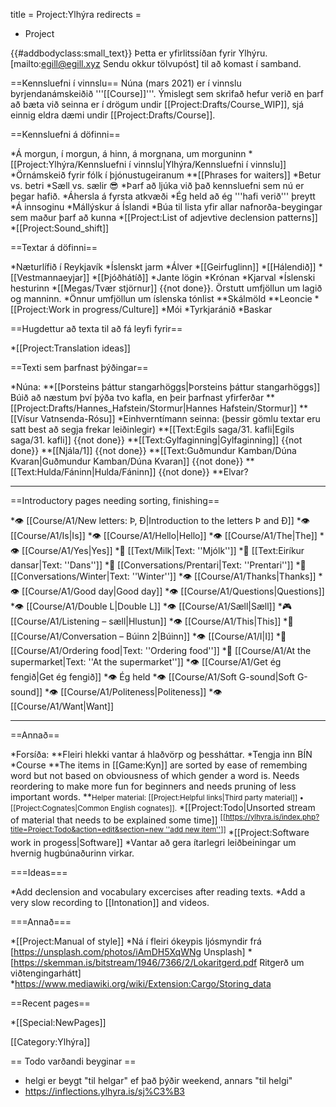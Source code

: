 title = Project:Ylhýra
redirects =
-  Project
>>>>

{{#addbodyclass:small_text}}
Þetta er yfirlitssíðan fyrir Ylhýru. [mailto:egill@egill.xyz Sendu okkur tölvupóst] til að komast í samband<!--, það er líka til [https://discord.gg/4s6BH78 Discord rás] sem er að vísu ekki sú virkasta-->.  
<!--==Virkir meðlimir==

*Egill, hugbúnaður, efni
*Árni, þýðingar
*Lára, efni

---
-->
==Kennsluefni í vinnslu==
Núna (mars 2021) er í vinnslu byrjendanámskeiðið '''[[Course]]'''. Ýmislegt sem skrifað hefur verið en þarf að bæta við seinna er í drögum undir [[Project:Drafts/Course_WIP]], sjá einnig eldra dæmi undir [[Project:Drafts/Course]].


==Kennsluefni á döfinni==

*Á morgun, í morgun, á hinn, á morgnana, um morguninn
*[[Project:Ylhýra/Kennsluefni í vinnslu|Ylhýra/Kennsluefni í vinnslu]]
*Örnámskeið fyrir fólk í þjónustugeiranum
**[[Phrases for waiters]]
*Betur vs. betri
*Sæll vs. sælir 😎
*Þarf að ljúka við það kennsluefni sem nú er þegar hafið.
*Áhersla á fyrsta atkvæði
*Ég held að ég '''hafi verið''' þreytt
*Á innsoginu
*Mállýskur á Íslandi
*Búa til lista yfir allar nafnorða-beygingar sem maður þarf að kunna
*[[Project:List of adjevtive declension patterns]]
*[[Project:Sound_shift]]

==Textar á döfinni==

*Næturlífið í Reykjavík
*Íslenskt jarm
*Álver
*[[Geirfuglinn]]
*[[Hálendið]]
*[[Vestmannaeyjar]]
*[[Þjóðhátíð]]
*Jante lögin
*Krónan
*Kjarval
*Íslenski hesturinn
*[[Megas/Tvær stjörnur]] {{not done}}. Örstutt umfjöllun um lagið og manninn.
*Önnur umfjöllun um íslenska tónlist
**Skálmöld
**Leoncie
*[[Project:Work in progress/Culture]]
*Mói
*Tyrkjaránið
*Baskar

==Hugdettur að texta til að fá leyfi fyrir==

*[[Project:Translation ideas]]

==Texti sem þarfnast þýðingar==

*Núna:
**[[Þorsteins þáttur stangarhöggs|Þorsteins þáttur stangarhöggs]] Búið að næstum því þýða tvo kafla, en þeir þarfnast yfirferðar
**[[Project:Drafts/Hannes_Hafstein/Stormur|Hannes Hafstein/Stormur]]
**[[Vísur Vatnsenda-Rósu]]
*Einhverntímann seinna: (þessir gömlu textar eru satt best að segja frekar leiðinlegir)
**[[Text:Egils saga/31. kafli|Egils saga/31. kafli]] {{not done}}
**[[Text:Gylfaginning|Gylfaginning]] {{not done}}
**[[Njála/1]] {{not done}}
**[[Text:Guðmundur Kamban/Dúna Kvaran|Guðmundur Kamban/Dúna Kvaran]] {{not done}}
**[[Text:Hulda/Fáninn|Hulda/Fáninn]] {{not done}}
**Elvar?


---

==Introductory pages needing sorting, finishing==

*👁 [[Course/A1/New letters: Þ, Ð|Introduction to the letters Þ and Ð]]
*👁 [[Course/A1/Is|Is]]
*👁 [[Course/A1/Hello|Hello]]
*👁 [[Course/A1/The|The]]
*👁 [[Course/A1/Yes|Yes]]
*📖 [[Text/Milk|Text: ''Mjólk'']]
*📖 [[Text:Eiríkur dansar|Text: ''Dans'']]
*💬 [[Conversations/Prentari|Text: ''Prentari'']]
*💬 [[Conversations/Winter|Text: ''Winter'']]
*👁 [[Course/A1/Thanks|Thanks]]
*👁 [[Course/A1/Good day|Good day]]
*👁 [[Course/A1/Questions|Questions]]
*👁 [[Course/A1/Double L|Double L]]
*👁 [[Course/A1/Sæll|Sæll]]
*🎮 [[Course/A1/Listening – sæll|Hlustun]]
*👁 [[Course/A1/This|This]]
*💬 [[Course/A1/Conversation – Búinn 2|Búinn]]
*👁 [[Course/A1/I|I]]
*💬 [[Course/A1/Ordering food|Text: ''Ordering food'']]
*💬 [[Course/A1/At the supermarket|Text: ''At the supermarket'']]
*👁 [[Course/A1/Get ég fengið|Get ég fengið]]
*👁 Ég held
*👁 [[Course/A1/Soft G-sound|Soft G-sound]]
*👁 [[Course/A1/Politeness|Politeness]]
*👁 [[Course/A1/Want|Want]]


---

==Annað==

*Forsíða: 
**Fleiri hlekki vantar á hlaðvörp og þessháttar.
*Tengja inn BÍN
*Course
**The items in [[Game:Kyn]] are sorted by ease of remembing word but not based on obviousness of which gender a word is. Needs reordering to make more fun for beginners and needs pruning of less important words.
**<small>Helper material: [[Project:Helpful links|Third party material]] • [[Project:Cognates|Common English cognates]].</small>
*[[Project:Todo|Unsorted stream of material that needs to be explained some time]] <sup>[<u>[https://ylhyra.is/index.php?title=Project:Todo&action=edit&section=new ''add new item'']]</u></sup>
*[[Project:Software work in progess|Software]]
*Vantar að gera ítarlegri leiðbeiningar um hvernig hugbúnaðurinn virkar.

===Ideas===

*Add declension and vocabulary excercises after reading texts.
*Add a very slow recording to [[Intonation]] and videos.

===Annað===

*[[Project:Manual of style]]
*Ná í fleiri ókeypis ljósmyndir frá [https://unsplash.com/photos/iAmDH5XqWNg Unsplash]
*[https://skemman.is/bitstream/1946/7366/2/Lokaritgerd.pdf Ritgerð um viðtengingarhátt]
*https://www.mediawiki.org/wiki/Extension:Cargo/Storing_data

==Recent pages==

*[[Special:NewPages]]

[[Category:Ylhýra]]

== Todo varðandi beyginar ==

* helgi er beygt "til helgar" ef það þýðir weekend, annars "til helgi"
* https://inflections.ylhyra.is/sj%C3%B3